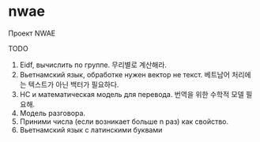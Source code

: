 # nwae

Проект NWAE

TODO
1. Eidf, вычислить по группе. 무리별로 계산해라.
2. Вьетнамский язык, обработке нужен вектор не текст. 베트남어 처리에는 텍스트가 아닌 백터가 필요하다.
3. НС и математическая модель для перевода. 번역을 위한 수학적 모델 필요해.
4. Модель разговора.
5. Приними числа (если возникает больше n раз) как свойство.
6. Вьетнамский язык с латинскими буквами
